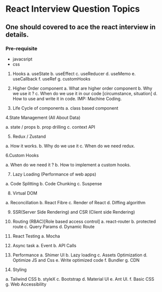 # React Interview Question Topics

## One should covered to ace the react interview in details.

### Pre-requisite 
  * javacsript 
  * css

1. Hooks
  a. useState
  b. useEffect
  c. useReducer
  d. useMemo
  e. useCallback
  f. useRef
  g. customHooks

2. Higher Order component
  a. What are higher order component
  b. Why we use it ?
  c. When do we use it in our code [circumstance, situation]
  d. How to use and write it in code. 
  IMP: Machine Coding.

3. Life Cycle of components
  a. class based component

4.State Management (All About Data) 

  a. state / props
  b. prop drilling
  c. context API

5. Redux / Zustand

  a. How it works.
  b. Why do we use it 
  c. When do we need redux.

6.Custom Hooks

  a. When do we need it ?
  b. How to implement a custom hooks.

7. Lazy Loading (Performance of web apps)

  a. Code Splitting
  b. Code Chunking
  c. Suspense

8. Virtual DOM

  a. Reconcillation
  b. React Fibre
  c. Render of React
  d. Diffing algorithm

9. SSR(Server Side Rendering) and CSR (Client side Rendering)

10. Routing (RBAC)[Role based access control]
  a. react-router
  b. protected route
  c. Query Params
  d. Dynamic Route

11. React Testing
  a. Mocha


12. Async task
  a. Event
  b. API Calls

13. Performance 
  a. Shimer UI 
  b. Lazy loading
  c. Assets Optimization
  d. Optimize JS and Css 
  e. Write optimized code
  f. Bundler
  g. CDN


14. Styling

  a. Tailwind CSS
  b. styleX
  c. Bootstrap
  d. Material UI
  e. Ant UI.
  f. Basic CSS
  g. Web Accessibility 